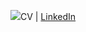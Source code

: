 <p align="center">
  <img src="swarnashree.jpg'>
</p>
                                

I'm currently a technical analyst at Goldman Sachs, Bangalore working on very interesting projects. I completed my BE Degree from PES Institute of Technology, Bangalore ( Batch of 2014-2018 ). 
I'm most interested in tackling problems in the Machine lLearning and Natural Language Processing domains.

[CV](Swarnashree_cv.pdf)    |      [LinkedIn](https://in.linkedin.com/in/swarnashree-mysore-sathyendra-47621a136)
